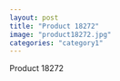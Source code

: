 ```yaml
---
layout: post
title: "Product 18272"
image: "product18272.jpg"
categories: "category1"
---
```

Product 18272
